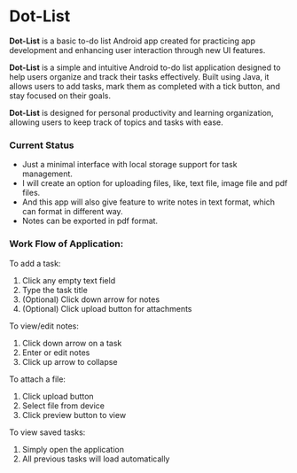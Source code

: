 # **Dot-List**

**Dot-List** is a basic to-do list Android app created for practicing app development and enhancing user interaction through new UI features.


**Dot-List** is a simple and intuitive Android to-do list application designed to help 
users organize and track their tasks effectively. Built using Java, it allows users to add tasks, 
mark them as completed with a tick button, and stay focused on their goals.

**Dot-List** is designed for personal productivity and learning organization, 
allowing users to keep track of topics and tasks with ease.

### Current Status

* Just a minimal interface with local storage support for task management.
* I will create an option for uploading files, like, text file, image file and pdf files.
* And this app will also give feature to write notes in text format, which can format in different way.
* Notes can be exported in pdf format.


### Work Flow of Application:

To add a task:
1. Click any empty text field
2. Type the task title
3. (Optional) Click down arrow for notes
4. (Optional) Click upload button for attachments

To view/edit notes:
1. Click down arrow on a task
2. Enter or edit notes
3. Click up arrow to collapse

To attach a file:
1. Click upload button
2. Select file from device
3. Click preview button to view

To view saved tasks:
1. Simply open the application
2. All previous tasks will load automatically
